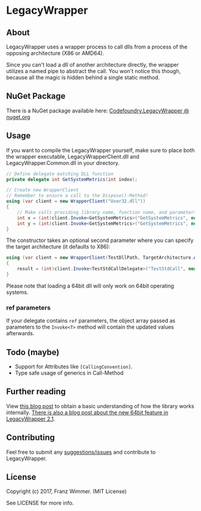# LegacyWrapper

## About

LegacyWrapper uses a wrapper process to call dlls from a process of the opposing architecture (X86 or AMD64).

Since you can't load a dll of another architecture directly, the wrapper utilizes a named pipe to abstract the call. You won't notice this though, because all the magic is hidden behind a single static method.

## NuGet Package

There is a NuGet package available here: [Codefoundry.LegacyWrapper @ nuget.org](https://www.nuget.org/packages/Codefoundry.LegacyWrapper/)

## Usage

If you want to compile the LegacyWrapper yourself, make sure to place both the wrapper executable, LegacyWrapperClient.dll and LegacyWrapper.Common.dll in your directory.

```csharp
// Define delegate matching DLL function
private delegate int GetSystemMetrics(int index);

// Create new WrapperClient
// Remember to ensure a call to the Dispose()-Method!
using (var client = new WrapperClient("User32.dll"))
{
    // Make calls providing library name, function name, and parameters
    int x = (int)client.Invoke<GetSystemMetrics>("GetSystemMetrics", new object[] { 0 });
    int y = (int)client.Invoke<GetSystemMetrics>("GetSystemMetrics", new object[] { 1 });
}
```

The constructor takes an optional second parameter where you can specify the target architecture (it defaults to X86):

```csharp
using (var client = new WrapperClient(TestDllPath, TargetArchitecture.Amd64))
{
    result = (int)client.Invoke<TestStdCallDelegate>("TestStdCall", new object[] { input });
}
```

Please note that loading a 64bit dll will only work on 64bit operating systems.

### ref parameters

If your delegate contains `ref` parameters, the object array passed as parameters to the `Invoke<T>` method will contain the updated values afterwards.

## Todo (maybe)

* Support for Attributes like `[CallingConvention]`.
* Type safe usage of generics in Call<T>-Method

## Further reading

View [this blog post](https://codefoundry.de/programming/2015/09/28/legacy-wrapper-invoking-an-unmanaged-32bit-library-out-of-a-64bit-process.html) to obtain a basic understanding of how the library works internally. [There is also a blog post about the new 64bit feature in LegacyWrapper 2.1](https://codefoundry.de/programming/2017/08/20/legacywrapper-2-1-is-out.html).

## Contributing

Feel free to submit any [suggestions/issues](https://github.com/CodefoundryDE/LegacyWrapper/issues) and contribute to LegacyWrapper.

## License

Copyright (c) 2017, Franz Wimmer. (MIT License)

See LICENSE for more info.
